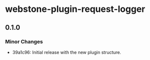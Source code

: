 # webstone-plugin-request-logger

## 0.1.0

### Minor Changes

- 39a1c96: Initial release with the new plugin structure.
